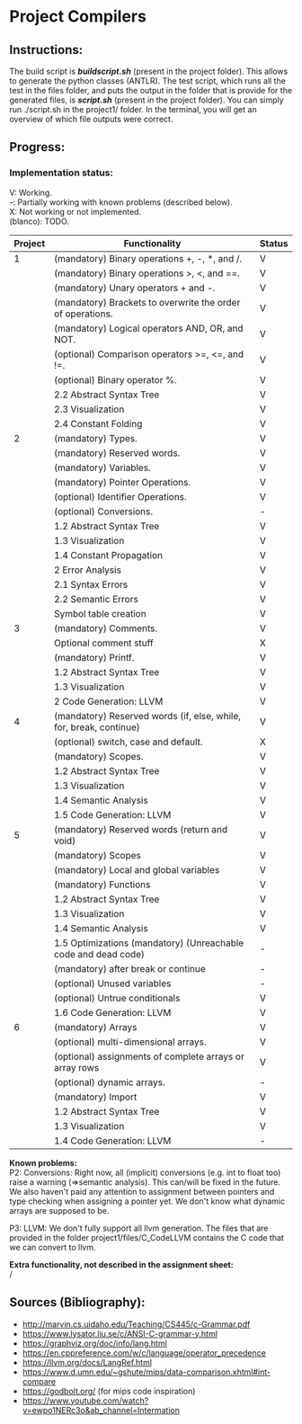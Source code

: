 # Project Compilers

## Instructions:

The build script is ***buildscript.sh*** (present in the project folder). This allows to generate the python classes (ANTLR).
The test script, which runs all the test in the files folder, and puts the output in the folder that is provide for the generated files, is ***script.sh*** (present in the project folder).
You can simply run ./script.sh in the project1/ folder. In the terminal, you will get an overview of which file outputs were correct.

## Progress:

### Implementation status:

V: Working. \
-: Partially working with known problems (described below).  
X: Not working or not implemented.  
(blanco): TODO.

| Project | Functionality                                                      | Status |
|---------|--------------------------------------------------------------------|--------|
| 1       | (mandatory) Binary operations +, -, *, and /.                      | V      |
|         | (mandatory) Binary operations >, <, and ==.                        | V      |
|         | (mandatory) Unary operators + and -.                               | V      |
|         | (mandatory) Brackets to overwrite the order of operations.         | V      |
|         | (mandatory) Logical operators AND, OR, and NOT.                    | V      |
|         | (optional) Comparison operators >=, <=, and !=.                    | V      |
|         | (optional) Binary operator %.                                      | V      |
|         | 2.2 Abstract Syntax Tree                                           | V      |
|         | 2.3 Visualization                                                  | V      |
|         | 2.4 Constant Folding                                               | V      |
| 2       | (mandatory) Types.                                                 | V      |
|         | (mandatory) Reserved words.                                        | V      |
|         | (mandatory) Variables.                                             | V      |
|         | (mandatory) Pointer Operations.                                    | V      |
|         | (optional) Identifier Operations.                                  | V      |
|         | (optional) Conversions.                                            | -      |
|         | 1.2 Abstract Syntax Tree                                           | V      |
|         | 1.3 Visualization                                                  | V      |
|         | 1.4 Constant Propagation                                           | V      |
|         | 2 Error Analysis                                                   | V      |
|         | 2.1 Syntax Errors                                                  | V      |
|         | 2.2 Semantic Errors                                                | V      |
|         | Symbol table creation                                              | V      |
| 3       | (mandatory) Comments.                                              | V      |
|         | Optional comment stuff                                             | X      |
|         | (mandatory) Printf.                                                | V      |
|         | 1.2 Abstract Syntax Tree                                           | V      |
|         | 1.3 Visualization                                                  | V      |
|         | 2 Code Generation: LLVM                                            | V      |
| 4       | (mandatory) Reserved words (if, else, while, for, break, continue) | V      |
|         | (optional) switch, case and default.                               | X      |
|         | (mandatory) Scopes.                                                | V      |
|         | 1.2 Abstract Syntax Tree                                           | V      |
|         | 1.3 Visualization                                                  | V      |
|         | 1.4 Semantic Analysis                                              | V      |
|         | 1.5 Code Generation: LLVM                                          | V      |
| 5       | (mandatory) Reserved words (return and void)                       | V      |
|         | (mandatory) Scopes                                                 | V      |
|         | (mandatory) Local and global variables                             | V      |
|         | (mandatory) Functions                                              | V      |
|         | 1.2 Abstract Syntax Tree                                           | V      |
|         | 1.3 Visualization                                                  | V      |
|         | 1.4 Semantic Analysis                                              | V      |
|         | 1.5 Optimizations (mandatory) (Unreachable code and dead code)     | -      |
|         | (mandatory) after break or continue                                | -      |
|         | (optional) Unused variables                                        | -      |
|         | (optional) Untrue conditionals                                     | V      |
|         | 1.6 Code Generation: LLVM                                          | V      |
| 6       | (mandatory) Arrays                                                 | V      |
|         | (optional) multi-dimensional arrays.                               | V      |
|         | (optional) assignments of complete arrays or array rows            | V      |
|         | (optional) dynamic arrays.                                         | -      |
|         | (mandatory) Import                                                 | V      |
|         | 1.2 Abstract Syntax Tree                                           | V      |
|         | 1.3 Visualization                                                  | V      |
|         | 1.4 Code Generation: LLVM                                          | -      |

**Known problems:**\
P2: Conversions: Right now, all (implicit) conversions (e.g. int to float too) raise a warning (=>semantic analysis). This can/will be fixed in the future.
We also haven't paid any attention to assignment between pointers and type checking when assigning a pointer yet.
We don't know what dynamic arrays are supposed to be.

P3: LLVM: We don't fully support all llvm generation. The files that are provided in the folder project1/files/C_CodeLLVM contains the C code that we can convert to llvm.

**Extra functionality, not described in the assignment sheet:** \
/

## Sources (Bibliography):
- http://marvin.cs.uidaho.edu/Teaching/CS445/c-Grammar.pdf
- https://www.lysator.liu.se/c/ANSI-C-grammar-y.html
- https://graphviz.org/doc/info/lang.html
- https://en.cppreference.com/w/c/language/operator_precedence
- https://llvm.org/docs/LangRef.html
- https://www.d.umn.edu/~gshute/mips/data-comparison.xhtml#int-compare
- https://godbolt.org/ (for mips code inspiration)
- https://www.youtube.com/watch?v=ewpo1NERc3o&ab_channel=Intermation